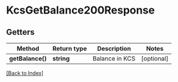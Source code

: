 # KcsGetBalance200Response

## Getters

Method | Return type | Description | Notes
------------ | ------------- | ------------- | -------------
**getBalance()** | **string** | Balance in KCS | [optional]

[[Back to Index]](../index.md)
